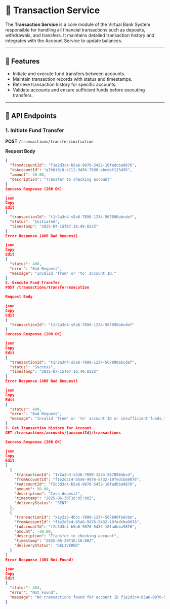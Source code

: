 # 💸 Transaction Service  

The **Transaction Service** is a core module of the Virtual Bank System responsible for handling all financial transactions such as deposits, withdrawals, and transfers. It maintains detailed transaction history and integrates with the Account Service to update balances.  

---

## 🚀 Features  

- Initiate and execute fund transfers between accounts.  
- Maintain transaction records with status and timestamps.  
- Retrieve transaction history for specific accounts.  
- Validate accounts and ensure sufficient funds before executing transfers.  

---

## 📌 API Endpoints 

### 1. Initiate Fund Transfer  
**POST** `/transactions/transfer/initiation`  

**Request Body**  
```json
{
  "fromAccountId": "f1e2d3c4-b5a6-9876-5432-10fedcba9876",
  "toAccountId": "g7h8i9j0-k1l2-3456-7890-abcdef123456",
  "amount": 30.00,
  "description": "Transfer to checking account"
}
Success Response (200 OK)

json
Copy
Edit
{
  "transactionId": "t1r2a3n4-s5a6-7890-1234-567890abcdef",
  "status": "Initiated",
  "timestamp": "2025-07-15T07:16:49.822Z"
}
Error Response (400 Bad Request)

json
Copy
Edit
{
  "status": 400,
  "error": "Bad Request",
  "message": "Invalid 'from' or 'to' account ID."
}
2. Execute Fund Transfer
POST /transactions/transfer/execution

Request Body

json
Copy
Edit
{
  "transactionId": "t1r2a3n4-s5a6-7890-1234-567890abcdef"
}
Success Response (200 OK)

json
Copy
Edit
{
  "transactionId": "t1r2a3n4-s5a6-7890-1234-567890abcdef",
  "status": "Success",
  "timestamp": "2025-07-15T07:16:49.822Z"
}
Error Response (400 Bad Request)

json
Copy
Edit
{
  "status": 400,
  "error": "Bad Request",
  "message": "Invalid 'from' or 'to' account ID or insufficient funds."
}
3. Get Transaction History for Account
GET /transactions/accounts/{accountId}/transactions

Success Response (200 OK)

json
Copy
Edit
[
  {
    "transactionId": "1r2a3n4-s536-7890-1234-567890abcd",
    "fromAccountId": "f1e2d3c4-b5a6-9876-5432-10fedcba9876",
    "toAccountId": "f2c3d3c4-b5a6-9876-5432-10fadbba9876",
    "amount": 50.00,
    "description": "Cash deposit",
    "timestamp": "2025-06-30T10:05:00Z",
    "deliveryStatus": "SENT"
  },
  {
    "transactionId": "x1y2z3-4b5c-7890-1234-567890fedcba",
    "fromAccountId": "f1e2d3c4-b5a6-9876-5432-10fedcba9876",
    "toAccountId": "f2c3d3c4-b5a6-9876-5432-10fadbba9876",
    "amount": -30.00,
    "description": "Transfer to checking account",
    "timestamp": "2025-06-30T10:10:00Z",
    "deliveryStatus": "DELIVERED"
  }
]
Error Response (404 Not Found)

json
Copy
Edit
{
  "status": 404,
  "error": "Not Found",
  "message": "No transactions found for account ID f1e2d3c4-b5a6-9876-5432-10fedcba9876."
}
